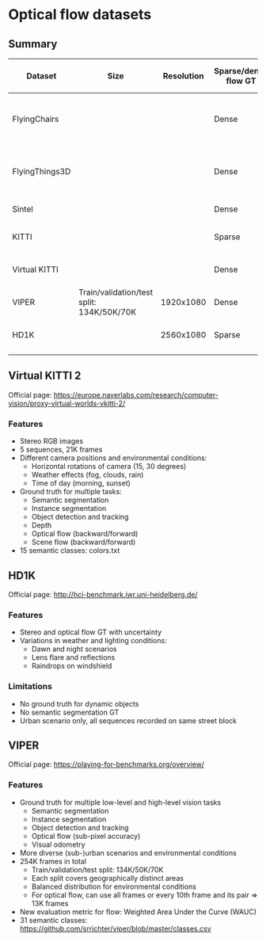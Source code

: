 # Optical flow datasets

## Summary

| Dataset        | Size                                      | Resolution | Sparse/dense flow GT | Real world/synthetic                                       | Has semseg GT |   |   |   |   |   |   |
|----------------|-------------------------------------------|------------|----------------------|------------------------------------------------------------|---------------|---|---|---|---|---|---|
| FlyingChairs   |                                           |            | Dense                | Synthetic; 3D chair models overlaid on static backgrounds  | No            |   |   |   |   |   |   |
| FlyingThings3D |                                           |            | Dense                | Synthetic; 3D object models overlaid on static backgrounds | No            |   |   |   |   |   |   |
| Sintel         |                                           |            | Dense                | Synthetic; 3D movie scenes                                 | No            |   |   |   |   |   |   |
| KITTI          |                                           |            | Sparse               | Real world; driving scenarios                              | Yes           |   |   |   |   |   |   |
| Virtual KITTI  |                                           |            | Dense                | Synthetic; driving scenarios                               | Yes           |   |   |   |   |   |   |
| VIPER          | Train/validation/test split: 134K/50K/70K | 1920x1080  | Dense                | Synthetic; driving scenarios                               | Yes           |   |   |   |   |   |   |
| HD1K           |                                           | 2560x1080  | Sparse               | Real world; driving scenarios                              | No            |   |   |   |   |   |   |
|                |                                           |            |                      |                                                            |               |   |   |   |   |   |   |

## Virtual KITTI 2
Official page: https://europe.naverlabs.com/research/computer-vision/proxy-virtual-worlds-vkitti-2/

### Features
* Stereo RGB images
* 5 sequences, 21K frames
* Different camera positions and environmental conditions:
    - Horizontal rotations of camera (15, 30 degrees)
    - Weather effects (fog, clouds, rain)
    - Time of day (morning, sunset)
* Ground truth for multiple tasks:
    - Semantic segmentation
    - Instance segmentation
    - Object detection and tracking
    - Depth
    - Optical flow (backward/forward)
    - Scene flow (backward/forward)
* 15 semantic classes: colors.txt


## HD1K
Official page: http://hci-benchmark.iwr.uni-heidelberg.de/

### Features
* Stereo and optical flow GT with uncertainty
* Variations in weather and lighting conditions:
    - Dawn and night scenarios
    - Lens flare and reflections
    - Raindrops on windshield

### Limitations
* No ground truth for dynamic objects
* No semantic segmentation GT
* Urban scenario only, all sequences recorded on same street block

## VIPER
Official page: https://playing-for-benchmarks.org/overview/

### Features
* Ground truth for multiple low-level and high-level vision tasks
    - Semantic segmentation
    - Instance segmentation
    - Object detection and tracking
    - Optical flow (sub-pixel accuracy)
    - Visual odometry
* More diverse (sub-)urban scenarios and environmental conditions
* 254K frames in total
    - Train/validation/test split: 134K/50K/70K
    - Each split covers geographically distinct areas
    - Balanced distribution for environmental conditions
    - For optical flow, can use all frames or every 10th frame and its pair => 13K frames
* New evaluation metric for flow: Weighted Area Under the Curve (WAUC)
* 31 semantic classes: https://github.com/srrichter/viper/blob/master/classes.csv